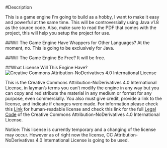 #Description

This is a game engine I'm going to build as a hobby, I want to make it easy and powerful at the same time. This will be controversially using Java v1.8 as the source code. Also, make sure to read the PDF that comes with the project, this will help you setup the project for use.

##Will The Game Engine Have Wrappers for Other Languages?
At the moment, no. This is going to be exclusively for Java.

##Will The Game Engine Be Free?
It will be free.

##What License Will This Engine Have?
![Creative Commons Attribution-NoDerivatives 4.0 International License](https://i.creativecommons.org/l/by-nd/4.0/88x31.png "Creative Commons Attribution-NoDerivatives 4.0 International License")

This is the Creative Commons Attribution-NoDerivatives 4.0 International License, in layman’s terms you can’t modify the engine in any way but you can copy and redistribute the material in any medium or format for any purpose, even commercially. You also must give credit, provide a link to the license, and indicate if changes were made. For information please check this [Link](http://creativecommons.org/licenses/by-nd/4.0/ "Link") for human-readable license and check this link for the full [Legal Code](http://creativecommons.org/licenses/by-nd/4.0/legalcode "Link") of the Creative Commons Attribution-NoDerivatives 4.0 International License.

Notice: This license is currently temporary and a changing of the license may occur. However as of right now the license, CC Attribution-NoDerivatives 4.0 International License is going to be used.
